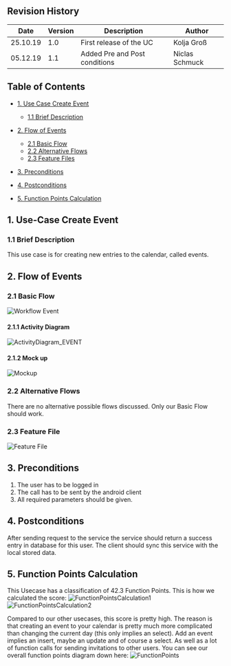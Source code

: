 ## Revision History
Date | Version | Description | Author
--- | --- | --- | ---
25.10.19 | 1.0 | First release of the UC | Kolja Groß
05.12.19 | 1.1 | Added Pre and Post conditions | Niclas Schmuck

## Table of Contents
- [1. Use Case Create Event](#1-use-case-create-account)
  - [1.1 Brief Description](#11-brief-description)
- [2. Flow of Events](#2-flow-of-events)
  - [2.1 Basic Flow](#21-basic-flow)
  - [2.2 Alternative Flows](#22-alternative-flows)
  - [2.3 Feature Files](#22-feature-files)

- [3. Preconditions](#4-preconditions)
- [4. Postconditions](#5-postconditions)
- [5. Function Points Calculation](#5-function-points-calculation)

## 1. Use-Case Create Event
### 1.1 Brief Description
This use case is for creating new entries to the calendar, called events.

## 2. Flow of Events
### 2.1 Basic Flow
![Workflow Event](https://github.com/gnaatz/evendo/blob/docu/doc/use-case-diagrams/Workflow_EVENT.png)
#### 2.1.1 Activity Diagram
![ActivityDiagram_EVENT](https://github.com/gnaatz/evendo/blob/docu/doc/activity-diagrams/ActivityDiagram_EVENT.png)
#### 2.1.2 Mock up
![Mockup](https://github.com/gnaatz/evendo/blob/docu/doc/mockups/createEventMockup.png)
### 2.2 Alternative Flows
There are no alternative possible flows discussed. Only our Basic Flow should work.
### 2.3 Feature File
![Feature File](https://github.com/gnaatz/evendo/blob/docu/doc/feature-files-screenshots/CreateEventFeatureScreenshot.jpeg)

## 3. Preconditions
1. The user has to be logged in
2. The call has to be sent by the android client
3. All required parameters should be given.

## 4. Postconditions
After sending request to the service the service should return a success entry in database for this user. The client should sync this service with the local stored data.

## 5. Function Points Calculation
This Usecase has a classification of 42.3 Function Points. This is how we calculated the score:
![FunctionPointsCalculation1](https://github.com/gnaatz/evendo/blob/docu/doc/function-points/CreateEvent01.png)
![FunctionPointsCalculation2](https://github.com/gnaatz/evendo/blob/docu/doc/function-points/CreateEvent02.png)


Compared to our other usecases, this score is pretty high. The reason is that creating an event to your calendar is pretty much more complicated than changing the current day (this only implies an select). Add an event implies an insert, maybe an update and of course a select. As well as a lot of function calls for sending invitations to other users. You can see our overall function points diagram down here: 
![FunctionPoints](https://github.com/gnaatz/evendo/blob/docu/doc/pm/Function%20Points/Time_vs_FP.png)

